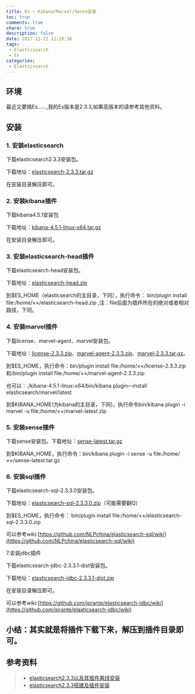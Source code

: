```yaml
---
title: Es – Kibana/Marvel/Sense安装
toc: true
comments: true
share: true
description: false
date: 2017-12-22 12:19:38
tags:
 - Elasticsearch
 - Es
categories:
 - Elasticsearch
---
```


## 环境

最近又要搞Es......,我的Es版本是2.3.3,如果高版本的请参考其他资料。

## 安装

### 1. 安装elasticsearch

下载elasticsearch2.3.3安装包。

下载地址：[elasticsearch-2.3.3.tar.gz](https://download.elastic.co/elasticsearch/release/org/elasticsearch/distribution/tar/elasticsearch/2.3.3/elasticsearch-2.3.3.tar.gz)

在安装目录解压即可。


### 2. 安装kibana插件

下载kibana4.5.1安装包

下载地址：[kibana-4.5.1-linux-x64.tar.gz](https://download.elastic.co/kibana/kibana/kibana-4.5.1-linux-x64.tar.gz)

在安装目录解压即可。


### 3. 安装elasticsearch-head插件

下载elasticsearch-head安装包。

下载地址：[elasticsearch-head.zip](https://github.com/mobz/elasticsearch-head/archive/master.zip)

到$ES_HOME（elasticsearch的主目录，下同），执行命令： bin/plugin install file:/home/××/elasticsearch-head.zip ,注：file后面为插件所在的绝对或者相对路径，下同。

### 4. 安装marvel插件

下载license、marvel-agent、marvel安装包。

下载地址：[license-2.3.3.zip](https://download.elastic.co/elasticsearch/release/org/elasticsearch/plugin/license/2.3.3/license-2.3.3.zip)、[marvel-agent-2.3.3.zip](https://download.elastic.co/elasticsearch/release/org/elasticsearch/plugin/marvel-agent/2.3.3/marvel-agent-2.3.3.zip)、[marvel-2.3.3.tar.gz](https://download.elasticsearch.org/elasticsearch/marvel/marvel-2.3.3.tar.gz)。

到$ES_HOME，执行命令：bin/plugin install file:/home/××/license-2.3.3.zip和/bin/plugin install file:/home/××/marvel-agent-2.3.3.zip

也可以：./kibana-4.5.1-linux-x64/bin/kibana plugin—install elasticsearch/marvel/latest

到$KIBANA_HOME(为kibana的主目录，下同)，执行命令bin/kibana plugin -i marvel -u file:/home/××/marvel-latest.zip

### 5. 安装sense插件

下载sense安装包。下载地址：[sense-latest.tar.gz](https://download.elastic.co/elastic/sense/sense-latest.tar.gz)

到$KIBANA_HOME，执行命令：bin/kibana plugin -i sense -u file:/home/××/sense-latest.tar.gz

 

### 6. 安装sql插件

下载elasticsearch-sql-2.3.3.0安装包。

下载地址：[elasticsearch-sql-2.3.3.0.zip](https://github.com/NLPchina/elasticsearch-sql/releases/download/2.3.3.0/elasticsearch-sql-2.3.3.0.zip%20)（可能需要翻Q）

到$ES_HOME，执行命令： bin/plugin install file:/home/××/elasticsearch-sql-2.3.3.0.zip

可以参考wiki:[https://github.com/NLPchina/elasticsearch-sql/wiki](https://github.com/NLPchina/elasticsearch-sql/wiki)

 

7.安装jdbc插件

下载elasticsearch-jdbc-2.3.3.1-dist安装包。

下载地址：[elasticsearch-jdbc-2.3.3.1-dist.zip](http://xbib.org/repository/org/xbib/elasticsearch/importer/elasticsearch-jdbc/2.3.3.1/elasticsearch-jdbc-2.3.3.1-dist.zip)

在安装目录解压即可。

可以参考wiki:[https://github.com/jprante/elasticsearch-jdbc/wiki](https://github.com/jprante/elasticsearch-jdbc/wiki)


## 小结：其实就是将插件下载下来，解压到插件目录即可。


## 参考资料
> - [elasticsearch2.3.3以及其插件离线安装](http://blog.csdn.net/liyantianmin/article/details/58254620)
> - [elasticsearch2.3.3搭建及插件安装](http://blog.csdn.net/a1244271719/article/details/53908416)

